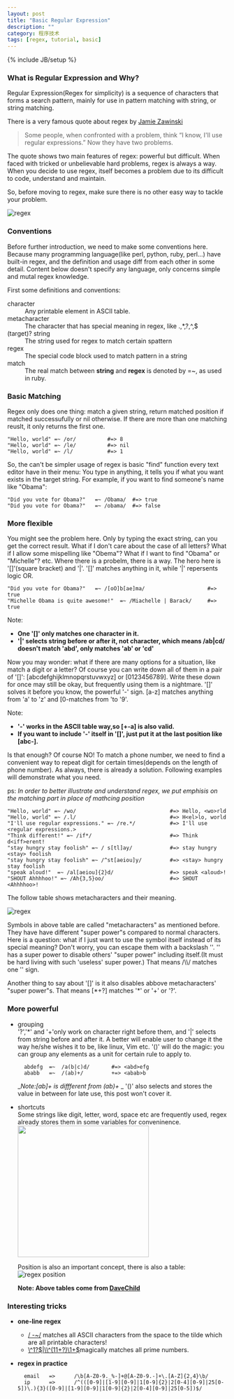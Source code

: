 ```yaml
---
layout: post
title: "Basic Regular Expression"
description: ""
category: 程序技术 
tags: [regex, tutorial, basic]
---
```

{% include JB/setup %}


### What is Regular Expression and Why? 
Regular Expression(Regex for simplicity) is a sequence of characters that forms a search pattern, mainly for use in pattern matching with string, or string matching.

There is a very famous quote about regex by [Jamie Zawinski][regex quote]
> Some people, when confronted with a problem, 
> think “I know, I'll use regular expressions.”
> Now they have two problems.

The quote shows two main features of regex: powerful but difficult. When faced with tricked or unbelievable hard problems, regex is always a way. When you decide to use regex, itself becomes a problem due to its difficult to code, understand and maintain.

So, before moving to regex, make sure there is no other easy way to tackle your problem. 


![regex]

### Conventions
Before further introduction, we need to make some conventions here. Because many programming language(like perl, python, ruby, perl...) have built-in regex, and the definition and usage diff from each other in some detail. Content below doesn't specify any language, only concerns simple and mutal regex knowledge.


First some definitions and conventions:
<dl>
<dt>character</dt>
<dd>Any printable element in ASCII table.</dd>

<dt>metacharacter</dt>
<dd>The character that has special meaning in regex, like .,*,?,^,$</dd>

<dt>(target)? string</dt>
<dd>The string used for regex to match certain spattern</dd>

<dt>regex</dt>
<dd>The special code block used to match pattern in a string</dd>

<dt>match</dt>
<dd>The real match between <strong>string</strong> and <strong>regex</strong> is denoted by =~, as used in ruby.</dd>
</dl>


### Basic Matching
Regex only does one thing: match a given string, return matched position if matched successufully or nil otherwise. If there are more than one matching reuslt, it only returns the first one.

	"Hello, world" =~ /or/			#=> 8
	"Hello, world" =~ /le/   		#=> nil
	"Hello, world" =~ /l/			#=> 1

So, the can't be simpler usage of regex is basic "find" function every text editor have in their menu: You type in anything, 
it tells you if what you want exists in the target string. For example, if you want to find someone's name like "Obama":

    "Did you vote for Obama?"   =~ /Obama/  #=> true
    "Did you vote for Obama?"   =~ /obama/  #=> false

### More flexible
You might see the problem here. Only by typing the exact string, can you get the correct result. What if I don't care about the case of 
all letters? What if I allow some mispelling like "Obema"? What if I want to find "Obama" or "Michelle"? etc.
Where there is a probelm, there is a way. The hero here is '[]'(square bracket) and '|'. '[]' matches anything in it, while '|' repersents logic
OR.

    "Did you vote for Obama?"   =~ /[oO]b[ae]ma/                    #=> true
    "Michelle Obama is quite awesome!"  =~ /Miachelle | Barack/     #=> true

Note:  

* __One '[]' only matches one character in it.__
* __'|' selects string before or after it, not character, which means /ab|cd/ doesn't match 'abd', only matches 'ab' or 'cd'__


Now you may wonder: what if there are many options for a situation, like match a digit or a letter? Of course you can write down 
all of them in a pair of '[]': [abcdefghijklmnopqrstuvwxyz] or [0123456789]. Write these down for once may still be okay, but frequently using them 
is a nightmare. '[]' solves it before you know, the powerful '-' sign. [a-z] matches anything from 'a' to 'z' and [0-matches from 'to '9'.

Note:  

* __'-' works in the ASCII table way,so [+-a] is also valid.__
* __If you want to include '-' itself in '[]', just put it at the last position like [abc-].__ 

Is that enough? Of course NO! To match a phone number, we need to find a convenient way to repeat digit for certain times(depends on the length of phone number).
As always, there is already a solution. Following examples will demonstrate what you need.

ps: _In order to better illustrate and understand regex, we put emphisis on the matching part in place of mathcing position_  

	"Hello, world" =~ /wo/								#=> Hello, <wo>rld
	"Hello, world" =~ /.l/								#=> H<el>lo, world
	"I'll use regular expressions." =~ /re.*/			#=> I'll use <regular expressions.>
	"Think different!" =~ /if*/							#=> Think d<iff>erent!
	"stay hungry stay foolish" =~ / s[tl]ay/			#=> stay hungry <stay> foolish 
	"stay hungry stay foolish" =~ /^st[aeiou]y/			#=> <stay> hungry stay foolish
	"speak aloud!"  =~ /al[aeiou]{2}d/                  #=> speak <aloud>!
	"SHOUT Ahhhhoo!" =~ /Ah{3,5}oo/                     #=> SHOUT <Ahhhhoo>!
	

The follow table shows metacharacters and their meaning.

![regex][regex table]

Symbols in above table are called "metacharacters"  as mentioned before. They have have different
"super power"s compared to normal characters. Here is a question: what if I just want to use the symbol itself
instead of its special meaning? Don't worry, you can escape them with a backslash '\'. '\' has a super power to 
disable others' "super power" including itself.(It must be hard living with such 'useless' super power.)
That means /\\\\/ matches one '\' sign.

Another thing to say about '[]' is it also disables abbove metacharacters' "super power"s. 
That means [\*+?] matches '*' or '+' or '?'. 
 

###  More powerful
* grouping  
    '?','*' and '+'only work on character right before them, and '|' selects from string before and after it.
    A better will enable user to change it the way he/she wishes it to be, like linux, Vim etc. '()' will do the magic:
    you can group any elements as a unit for certain rule to apply to. 

        abdefg  =~  /a(b|c)d/       #=> <abd>efg
        ababb   =~  /(ab)+/         +=> <abab>b

    __Note:[ab]+ is diffferent from (ab)+_  _
    '()' also selects and stores the value in between for late use, this post won't cover it.

* shortcuts  
    Some strings like digit, letter, word, space etc are frequently used, regex already stores them in some variables for conveninence.  
    <img src=" https://github.com/JackwuCode/jackwucode.github.com/raw/master/images/regex02.png" width="300"/>

    Position is also an important concept, there is also a table:  
    ![regex position][]

    **Note: Above tables come from [DaveChild][]**


### Interesting tricks
* __one-line regex__
	- [/ -~/](http://www.catonmat.net/blog/my-favorite-regex/)  matches all ASCII characters from the space to the tilde which are all printable characters!
	- [\\^1?$|\\^(11+?)\1+$](http://coolshell.cn/articles/2704.html)magically matches all prime numbers.
* __regex in practice__
  
		email   =>		/\b[A-Z0-9._%-]+@[A-Z0-9.-]+\.[A-Z]{2,4}\b/
		ip		=>		/^(([0-9]|[1-9][0-9]|1[0-9]{2}|2[0-4][0-9]|25[0-5])\.){3}([0-9]|[1-9][0-9]|1[0-9]{2}|2[0-4][0-9]|25[0-5])$/

[regex table]: https://github.com/JackwuCode/jackwucode.github.com/raw/master/images/regex01.png "regex table"
[regex position]: https://github.com/JackwuCode/jackwucode.github.com/raw/master/images/regex03.png "regex string"
[regex quote]: http://www.jwz.org/
[DaveChild]: http://www.cheatography.com/davechild/cheat-sheets/regular-expressions/
[regex]: http://twiki.org/p/pub/Codev/TWikiPresentation2013x03x07/regex-example-2.png
